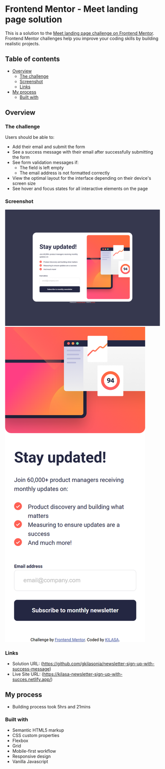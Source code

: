 # Frontend Mentor - Meet landing page solution

This is a solution to the [Meet landing page challenge on Frontend Mentor](https://www.frontendmentor.io/challenges/meet-landing-page-rbTDS6OUR). Frontend Mentor challenges help you improve your coding skills by building realistic projects.

## Table of contents

- [Overview](#overview)
  - [The challenge](#the-challenge)
  - [Screenshot](#screenshot)
  - [Links](#links)
- [My process](#my-process)
  - [Built with](#built-with)

## Overview

### The challenge

Users should be able to:

- Add their email and submit the form
- See a success message with their email after successfully submitting the form
- See form validation messages if:
  - The field is left empty
  - The email address is not formatted correctly
- View the optimal layout for the interface depending on their device's screen size
- See hover and focus states for all interactive elements on the page

### Screenshot

![](./assets/images/desktop-screenshot.png)
![](./assets/images/mobile-screenshot.png)

### Links

- Solution URL: (https://github.com/gkilasonia/newsletter-sign-up-with-success-message)
- Live Site URL: (https://kilasa-newsletter-sign-up-with-succes.netlify.app/)

## My process

- Building process took 5hrs and 21mins

### Built with

- Semantic HTML5 markup
- CSS custom properties
- Flexbox
- Grid
- Mobile-first workflow
- Responsive design
- Vanilla Javascript
